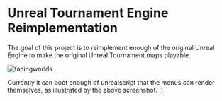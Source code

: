 # Unreal Tournament Engine Reimplementation

The goal of this project is to reimplement enough of the original Unreal Engine to make the original Unreal Tournament maps playable.

![facingworlds](https://user-images.githubusercontent.com/5136903/125014285-afc65580-e06d-11eb-80c0-0a1992a7d0ff.jpg)

Currently it can boot enough of unrealscript that the menus can render themselves, as illustrated by the above screenshot. :)
